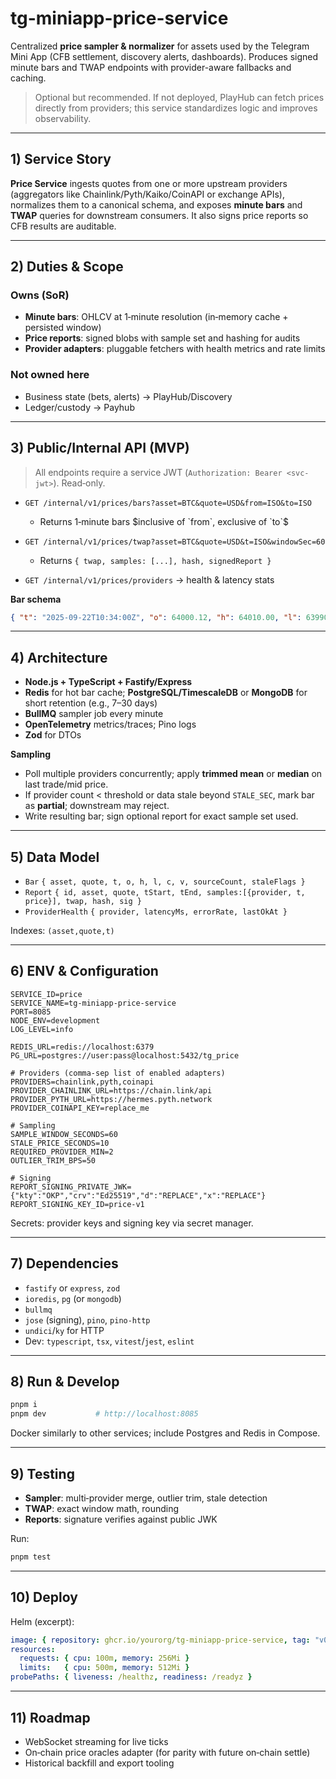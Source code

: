 # tg-miniapp-price-service

Centralized **price sampler & normalizer** for assets used by the Telegram Mini App (CFB settlement, discovery alerts, dashboards). Produces signed minute bars and TWAP endpoints with provider-aware fallbacks and caching.

> Optional but recommended. If not deployed, PlayHub can fetch prices directly from providers; this service standardizes logic and improves observability.

---

## 1) Service Story

**Price Service** ingests quotes from one or more upstream providers (aggregators like Chainlink/Pyth/Kaiko/CoinAPI or exchange APIs), normalizes them to a canonical schema, and exposes **minute bars** and **TWAP** queries for downstream consumers. It also signs price reports so CFB results are auditable.

---

## 2) Duties & Scope

### Owns (SoR)

* **Minute bars**: OHLCV at 1‑minute resolution (in‑memory cache + persisted window)
* **Price reports**: signed blobs with sample set and hashing for audits
* **Provider adapters**: pluggable fetchers with health metrics and rate limits

### Not owned here

* Business state (bets, alerts) → PlayHub/Discovery
* Ledger/custody → Payhub

---

## 3) Public/Internal API (MVP)

> All endpoints require a service JWT (`Authorization: Bearer <svc-jwt>`). Read‑only.

* `GET /internal/v1/prices/bars?asset=BTC&quote=USD&from=ISO&to=ISO`

  * Returns 1‑minute bars $inclusive of `from`, exclusive of `to`$
* `GET /internal/v1/prices/twap?asset=BTC&quote=USD&t=ISO&windowSec=60`

  * Returns `{ twap, samples: [...], hash, signedReport }`
* `GET /internal/v1/prices/providers` → health & latency stats

**Bar schema**

```json
{ "t": "2025-09-22T10:34:00Z", "o": 64000.12, "h": 64010.00, "l": 63990.10, "c": 64005.55, "v": 23.4 }
```

---

## 4) Architecture

* **Node.js + TypeScript + Fastify/Express**
* **Redis** for hot bar cache; **PostgreSQL/TimescaleDB** or **MongoDB** for short retention (e.g., 7–30 days)
* **BullMQ** sampler job every minute
* **OpenTelemetry** metrics/traces; Pino logs
* **Zod** for DTOs

**Sampling**

* Poll multiple providers concurrently; apply **trimmed mean** or **median** on last trade/mid price.
* If provider count < threshold or data stale beyond `STALE_SEC`, mark bar as **partial**; downstream may reject.
* Write resulting bar; sign optional report for exact sample set used.

---

## 5) Data Model

* `Bar` `{ asset, quote, t, o, h, l, c, v, sourceCount, staleFlags }`
* `Report` `{ id, asset, quote, tStart, tEnd, samples:[{provider, t, price}], twap, hash, sig }`
* `ProviderHealth` `{ provider, latencyMs, errorRate, lastOkAt }`

Indexes: `(asset,quote,t)`

---

## 6) ENV & Configuration

```dotenv
SERVICE_ID=price
SERVICE_NAME=tg-miniapp-price-service
PORT=8085
NODE_ENV=development
LOG_LEVEL=info

REDIS_URL=redis://localhost:6379
PG_URL=postgres://user:pass@localhost:5432/tg_price

# Providers (comma‑sep list of enabled adapters)
PROVIDERS=chainlink,pyth,coinapi
PROVIDER_CHAINLINK_URL=https://chain.link/api
PROVIDER_PYTH_URL=https://hermes.pyth.network
PROVIDER_COINAPI_KEY=replace_me

# Sampling
SAMPLE_WINDOW_SECONDS=60
STALE_PRICE_SECONDS=10
REQUIRED_PROVIDER_MIN=2
OUTLIER_TRIM_BPS=50

# Signing
REPORT_SIGNING_PRIVATE_JWK={"kty":"OKP","crv":"Ed25519","d":"REPLACE","x":"REPLACE"}
REPORT_SIGNING_KEY_ID=price-v1
```

Secrets: provider keys and signing key via secret manager.

---

## 7) Dependencies

* `fastify` or `express`, `zod`
* `ioredis`, `pg` (or `mongodb`)
* `bullmq`
* `jose` (signing), `pino`, `pino-http`
* `undici`/`ky` for HTTP
* Dev: `typescript`, `tsx`, `vitest`/`jest`, `eslint`

---

## 8) Run & Develop

```bash
pnpm i
pnpm dev           # http://localhost:8085
```

Docker similarly to other services; include Postgres and Redis in Compose.

---

## 9) Testing

* **Sampler**: multi‑provider merge, outlier trim, stale detection
* **TWAP**: exact window math, rounding
* **Reports**: signature verifies against public JWK

Run:

```bash
pnpm test
```

---

## 10) Deploy

Helm (excerpt):

```yaml
image: { repository: ghcr.io/yourorg/tg-miniapp-price-service, tag: "v0.1.0" }
resources:
  requests: { cpu: 100m, memory: 256Mi }
  limits:   { cpu: 500m, memory: 512Mi }
probePaths: { liveness: /healthz, readiness: /readyz }
```

---

## 11) Roadmap

* WebSocket streaming for live ticks
* On‑chain price oracles adapter (for parity with future on‑chain settle)
* Historical backfill and export tooling
